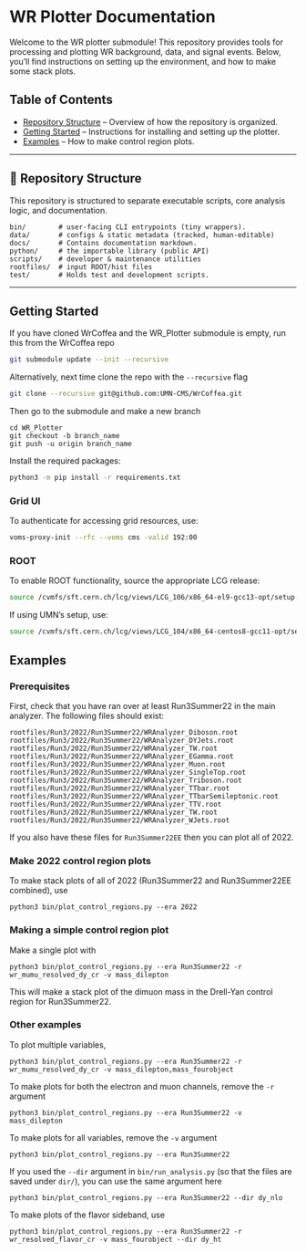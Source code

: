# WR Plotter Documentation

Welcome to the WR plotter submodule! This repository provides tools for processing and plotting WR background, data, and signal events. Below, you’ll find instructions on setting up the environment, and how to make some stack plots.

## Table of Contents
- [Repository Structure](README.md#repository-structure) – Overview of how the repository is organized.
- [Getting Started](README.md#getting-started) – Instructions for installing and setting up the plotter.
- [Examples](README.md#examples) – How to make control region plots.
---

## 📂 Repository Structure
This repository is structured to separate executable scripts, core analysis logic, and documentation.

```
bin/        # user-facing CLI entrypoints (tiny wrappers).
data/       # configs & static metadata (tracked, human-editable)
docs/       # Contains documentation markdown.
python/     # the importable library (public API)
scripts/    # developer & maintenance utilities
rootfiles/  # input ROOT/hist files 
test/       # Holds test and development scripts.
```

---

## Getting Started
If you have cloned WrCoffea and the WR_Plotter submodule is empty, run this from the WrCoffea repo
```bash
git submodule update --init --recursive
```
Alternatively, next time clone the repo with the `--recursive` flag
```bash
git clone --recursive git@github.com:UMN-CMS/WrCoffea.git
```

Then go to the submodule and make a new branch
```
cd WR_Plotter
git checkout -b branch_name
git push -u origin branch_name
```

Install the required packages:
```bash
python3 -m pip install -r requirements.txt
```

### Grid UI
To authenticate for accessing grid resources, use:
```bash
voms-proxy-init --rfc --voms cms -valid 192:00
```

### ROOT
To enable ROOT functionality, source the appropriate LCG release:
```bash
source /cvmfs/sft.cern.ch/lcg/views/LCG_106/x86_64-el9-gcc13-opt/setup.sh
```
If using UMN’s setup, use:
```bash
source /cvmfs/sft.cern.ch/lcg/views/LCG_104/x86_64-centos8-gcc11-opt/setup.sh
```

## Examples

### Prerequisites
First, check that you have ran over at least Run3Summer22 in the main analyzer. The following files should exist:
```  
rootfiles/Run3/2022/Run3Summer22/WRAnalyzer_Diboson.root
rootfiles/Run3/2022/Run3Summer22/WRAnalyzer_DYJets.root
rootfiles/Run3/2022/Run3Summer22/WRAnalyzer_TW.root 
rootfiles/Run3/2022/Run3Summer22/WRAnalyzer_EGamma.root
rootfiles/Run3/2022/Run3Summer22/WRAnalyzer_Muon.root
rootfiles/Run3/2022/Run3Summer22/WRAnalyzer_SingleTop.root
rootfiles/Run3/2022/Run3Summer22/WRAnalyzer_Triboson.root
rootfiles/Run3/2022/Run3Summer22/WRAnalyzer_TTbar.root
rootfiles/Run3/2022/Run3Summer22/WRAnalyzer_TTbarSemileptonic.root
rootfiles/Run3/2022/Run3Summer22/WRAnalyzer_TTV.root
rootfiles/Run3/2022/Run3Summer22/WRAnalyzer_TW.root
rootfiles/Run3/2022/Run3Summer22/WRAnalyzer_WJets.root
```
If you also have these files for `Run3Summer22EE` then you can plot all of 2022.

### Make 2022 control region plots
To make stack plots of all of 2022 (Run3Summer22 and Run3Summer22EE combined), use
```
python3 bin/plot_control_regions.py --era 2022
```

### Making a simple control region plot
Make a single plot with 
```
python3 bin/plot_control_regions.py --era Run3Summer22 -r wr_mumu_resolved_dy_cr -v mass_dilepton
```
This will make a stack plot of the dimuon mass in the Drell-Yan control region for Run3Summer22.

### Other examples
To plot multiple variables,
```
python3 bin/plot_control_regions.py --era Run3Summer22 -r wr_mumu_resolved_dy_cr -v mass_dilepton,mass_fourobject
```

To make plots for both the electron and muon channels, remove the `-r` argument
```
python3 bin/plot_control_regions.py --era Run3Summer22 -v mass_dilepton
```

To make plots for all variables, remove the `-v` argument
```
python3 bin/plot_control_regions.py --era Run3Summer22
```

If you used the `--dir` argument in `bin/run_analysis.py` (so that the files are saved under `dir/`), you can use the same argument here
```
python3 bin/plot_control_regions.py --era Run3Summer22 --dir dy_nlo
```

To make plots of the flavor sideband, use
```
python3 bin/plot_control_regions.py --era Run3Summer22 -r wr_resolved_flavor_cr -v mass_fourobject --dir dy_ht
```
